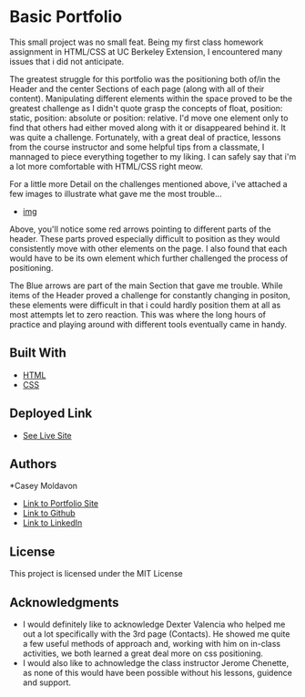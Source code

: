 # Basic Portfolio

This small project was no small feat. Being my first class homework assignment in HTML/CSS at UC Berkeley Extension, I encountered many issues that i did not anticipate.

The greatest struggle for this portfolio was the positioning both of/in the Header and the center Sections of each page (along with all of their content). Manipulating different elements within the space proved to be the greatest challenge as I didn't quote grasp the concepts of float, position: static, position: absolute or position: relative. I'd move one element only to find that others had either moved along with it or disappeared behind it. It was quite a challenge. Fortunately, with a great deal of practice, lessons from the course instructor and some helpful tips from a classmate, I mannaged to piece everything together to my liking. I can safely say that i'm a lot more comfortable with HTML/CSS right meow.


For a little more Detail on the challenges mentioned above, i've attached a few images to illustrate what gave me the most trouble...

* [img](assets/images/page-1-readme)

Above, you'll notice some red arrows pointing to different parts of the header. These parts proved especially difficult to position as they would consistently move with other elements on the page. I also found that each would have to be its own element which further challenged the process of positioning.

The Blue arrows are part of the main Section that gave me trouble. While items of the Header proved a challenge for constantly changing in positon, these elements were difficult in that i could hardly position them at all as most attempts let to zero reaction. This was where the long hours of practice and playing around with different tools eventually came in handy.


## Built With

* [HTML](https://developer.mozilla.org/en-US/docs/Web/HTML)
* [CSS](https://developer.mozilla.org/en-US/docs/Web/CSS)

## Deployed Link

* [See Live Site](https://casey-moldavon.github.io/basic-portfolio/)


## Authors

*Casey Moldavon

- [Link to Portfolio Site](https://casey-moldavon.github.io/basic-portfolio/)
- [Link to Github](https://github.com/casey-moldavon)
- [Link to LinkedIn](https://www.linkedin.com/in/casey-moldavon-442a1761/)

## License

This project is licensed under the MIT License 

## Acknowledgments

* I would definitely like to acknowledge Dexter Valencia who helped me out a lot specifically with the 3rd page (Contacts). He showed me quite a few useful methods of approach and, working with him on in-class activities, we both learned a great deal more on css positioning.
* I would also like to achnowledge the class instructor Jerome Chenette, as none of this would have been possible without his lessons, guidence and support.
